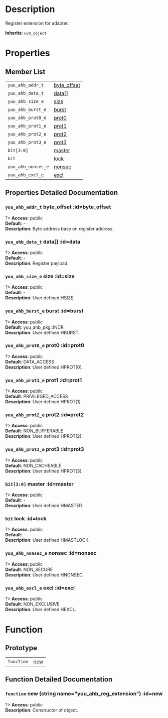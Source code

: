 # Description

Register extension for adapter.  

**Inherits**: ``uvm_object``

# Properties

## Member List

| | |
| - | - |
| `yuu_ahb_addr_t` | [byte_offset](#byte_offset) |
| `yuu_ahb_data_t` | [data[]](#data) |
| `yuu_ahb_size_e` | [size](#size) |
| `yuu_ahb_burst_e` | [burst](#burst) |
| `yuu_ahb_prot0_e` | [prot0](#prot0) |
| `yuu_ahb_prot1_e` | [prot1](#prot1) |
| `yuu_ahb_prot2_e` | [prot2](#prot2) |
| `yuu_ahb_prot3_e` | [prot3](#prot3) |
| `bit[3:0]` | [master](#master) |
| `bit` | [lock](#lock) |
| `yuu_ahb_nonsec_e` | [nonsec](#nonsec) |
| `yuu_ahb_excl_e` | [excl](#excl) |

## Properties Detailed Documentation

### `yuu_ahb_addr_t` byte_offset :id=byte_offset

?> **Access**: public  
**Default**: -  
**Description**: Byte address base on register address.  


### `yuu_ahb_data_t` data[] :id=data

?> **Access**: public  
**Default**: -  
**Description**: Register payload.  


### `yuu_ahb_size_e` size :id=size

?> **Access**: public  
**Default**: -  
**Description**: User defined HSIZE.  


### `yuu_ahb_burst_e` burst :id=burst

?> **Access**: public  
**Default**: yuu_ahb_pkg::INCR  
**Description**: User defined HBURST.  


### `yuu_ahb_prot0_e` prot0 :id=prot0

?> **Access**: public  
**Default**: DATA_ACCESS  
**Description**: User defined HPROT[0].  


### `yuu_ahb_prot1_e` prot1 :id=prot1

?> **Access**: public  
**Default**: PRIVILEGED_ACCESS  
**Description**: User defined HPROT[1].  


### `yuu_ahb_prot2_e` prot2 :id=prot2

?> **Access**: public  
**Default**: NON_BUFFERABLE  
**Description**: User defined HPROT[2].  


### `yuu_ahb_prot3_e` prot3 :id=prot3

?> **Access**: public  
**Default**: NON_CACHEABLE  
**Description**: User defined HPROT[3].  


### `bit[3:0]` master :id=master

?> **Access**: public  
**Default**: -  
**Description**: User defined HMASTER.  


### `bit` lock :id=lock

?> **Access**: public  
**Default**: -  
**Description**: User defined HMASTLOCK.  


### `yuu_ahb_nonsec_e` nonsec :id=nonsec

?> **Access**: public  
**Default**: NON_SECURE  
**Description**: User defined HNONSEC.  


### `yuu_ahb_excl_e` excl :id=excl

?> **Access**: public  
**Default**: NON_EXCLUSIVE  
**Description**: User defined HEXCL.  


# Function

## Prototype

| | |
| - | - |
| `function` | [new](#new) |

## Function Detailed Documentation

### `function` new (string name="yuu_ahb_reg_extension") :id=new

?> **Access**: public  
**Description**: Constructor of object.  


